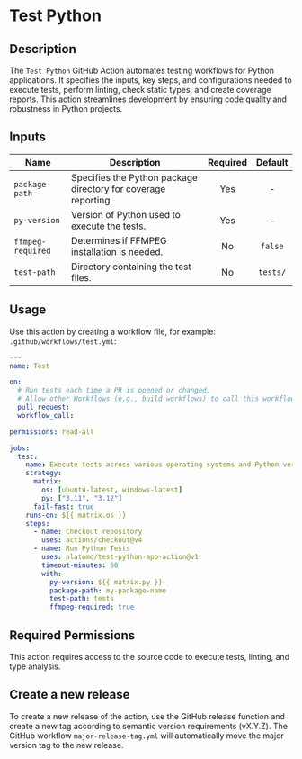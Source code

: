 # Test Python

## Description

The `Test Python` GitHub Action automates testing workflows for Python applications.
It specifies the inputs, key steps, and configurations needed to execute tests,
perform linting, check static types, and create coverage reports. This action
streamlines development by ensuring code quality and robustness in Python projects.

## Inputs

| Name              | Description                                                    | Required | Default  |
| ----------------- | -------------------------------------------------------------- | :------: | :------: |
| `package-path`    | Specifies the Python package directory for coverage reporting. |   Yes    |    -     |
| `py-version`      | Version of Python used to execute the tests.                   |   Yes    |    -     |
| `ffmpeg-required` | Determines if FFMPEG installation is needed.                   |    No    | `false`  |
| `test-path`       | Directory containing the test files.                           |    No    | `tests/` |

## Usage

Use this action by creating a workflow file, for example: `.github/workflows/test.yml`:

```yaml
---
name: Test

on:
  # Run tests each time a PR is opened or changed.
  # Allow other Workflows (e.g., build workflows) to call this workflow.
  pull_request:
  workflow_call:

permissions: read-all

jobs:
  test:
    name: Execute tests across various operating systems and Python versions.
    strategy:
      matrix:
        os: [ubuntu-latest, windows-latest]
        py: ["3.11", "3.12"]
      fail-fast: true
    runs-on: ${{ matrix.os }}
    steps:
      - name: Checkout repository
        uses: actions/checkout@v4
      - name: Run Python Tests
        uses: platomo/test-python-app-action@v1
        timeout-minutes: 60
        with:
          py-version: ${{ matrix.py }}
          package-path: my-package-name
          test-path: tests
          ffmpeg-required: true
```

## Required Permissions

This action requires access to the source code to execute tests, linting, and type
analysis.

## Create a new release

To create a new release of the action, use the GitHub release function and create a new
tag according to semantic version requirements (vX.Y.Z).
The GitHub workflow `major-release-tag.yml` will automatically move the major version
tag to the new release.
